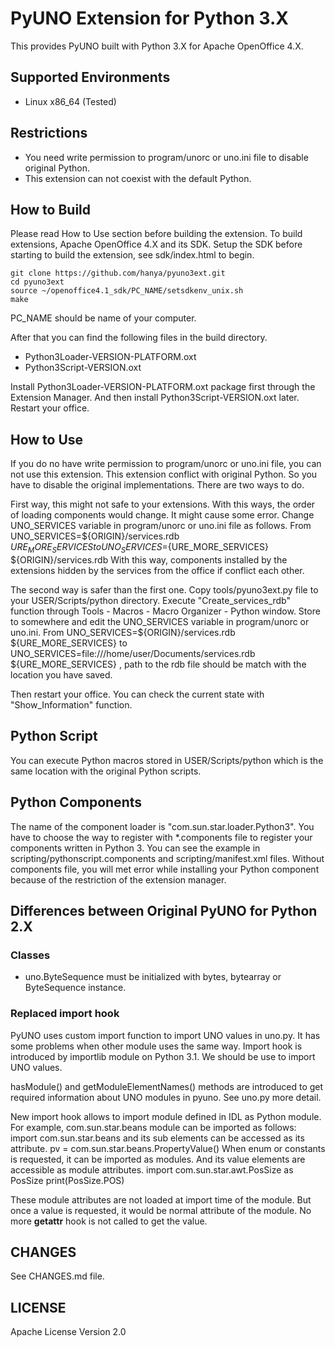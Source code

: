 
PyUNO Extension for Python 3.X
===========

This provides PyUNO built with Python 3.X for Apache OpenOffice 4.X. 


Supported Environments
---------
* Linux x86_64 (Tested)


Restrictions
---------
* You need write permission to program/unorc or uno.ini file to disable original Python.
* This extension can not coexist with the default Python.


How to Build
--------
Please read How to Use section before building the extension.
To build extensions, Apache OpenOffice 4.X and its SDK. Setup the SDK 
before starting to build the extension, see sdk/index.html to begin.

    git clone https://github.com/hanya/pyuno3ext.git
    cd pyuno3ext
    source ~/openoffice4.1_sdk/PC_NAME/setsdkenv_unix.sh
    make

PC_NAME should be name of your computer.

After that you can find the following files in the build directory.
* Python3Loader-VERSION-PLATFORM.oxt
* Python3Script-VERSION.oxt

Install Python3Loader-VERSION-PLATFORM.oxt package first through the Extension Manager. 
And then install Python3Script-VERSION.oxt later. Restart your office. 


How to Use
--------
If you do no have write permission to program/unorc or uno.ini file, 
you can not use this extension.
This extension conflict with original Python. So you have to disable 
the original implementations. There are two ways to do.

First way, this might not safe to your extensions. With this ways, 
the order of loading components would change. It might cause some error.
Change UNO_SERVICES variable in program/unorc or uno.ini file as follows.
From 
    UNO_SERVICES=${ORIGIN}/services.rdb ${URE_MORE_SERVICES}
to
    UNO_SERVICES=${URE_MORE_SERVICES} ${ORIGIN}/services.rdb
With this way, components installed by the extensions hidden by 
the services from the office if conflict each other.

The second way is safer than the first one. Copy tools/pyuno3ext.py file 
to your USER/Scripts/python directory. Execute "Create_services_rdb" function 
through Tools - Macros - Macro Organizer - Python window. Store to somewhere 
and edit the UNO_SERVICES variable in program/unorc or uno.ini.
From 
    UNO_SERVICES=${ORIGIN}/services.rdb ${URE_MORE_SERVICES}
to
    UNO_SERVICES=file:///home/user/Documents/services.rdb ${URE_MORE_SERVICES}
, path to the rdb file should be match with the location you have saved.

Then restart your office. 
You can check the current state with "Show_Information" function.


Python Script
--------
You can execute Python macros stored in USER/Scripts/python which 
is the same location with the original Python scripts.


Python Components
--------
The name of the component loader is "com.sun.star.loader.Python3". 
You have to choose the way to register with *.components file to register your components 
written in Python 3. You can see the example in scripting/pythonscript.components and 
scripting/manifest.xml files.
Without components file, you will met error while installing your Python component 
because of the restriction of the extension manager.


Differences between Original PyUNO for Python 2.X
-------

### Classes
* uno.ByteSequence must be initialized with bytes, bytearray or 
ByteSequence instance.


### Replaced import hook ###

PyUNO uses custom import function to import UNO values in uno.py. 
It has some problems when other module uses the same way. 
Import hook is introduced by importlib module on Python 3.1. 
We should be use to import UNO values.
  
hasModule() and getModuleElementNames() methods are introduced 
to get required information about UNO modules in pyuno.
See uno.py more detail.
  
New import hook allows to import module defined in IDL as Python module. 
For example, com.sun.star.beans module can be imported as follows: 
    import com.sun.star.beans
and its sub elements can be accessed as its attribute.
    pv = com.sun.star.beans.PropertyValue()
When enum or constants is requested, it can be imported as modules. 
And its value elements are accessible as module attributes. 
    import com.sun.star.awt.PosSize as PosSize
    print(PosSize.POS)
  
These module attributes are not loaded at import time of the module. 
But once a value is requested, it would be normal attribute of the module. 
No more __getattr__ hook is not called to get the value.


CHANGES
-------
See CHANGES.md file.


LICENSE
--------
Apache License Version 2.0
